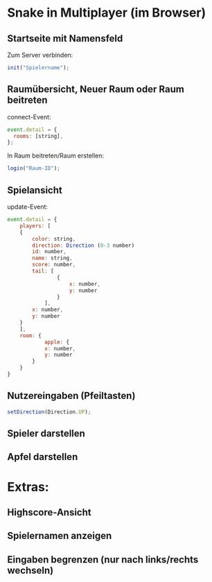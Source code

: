 # Snake in Multiplayer (im Browser)

## Startseite mit Namensfeld

Zum Server verbinden:

```javascript
init("Spielername");
```

## Raumübersicht, Neuer Raum oder Raum beitreten

connect-Event:

```javascript
event.detail = {
  rooms: [string],
};
```

In Raum beitreten/Raum erstellen:

```javascript
login("Raum-ID");
```

## Spielansicht

update-Event:

```javascript
event.detail = {
    players: [
    {
        color: string,
        direction: Direction (0-3 number)
        id: number,
        name: string,
        score: number,
        tail: [
                {
                    x: number,
                    y: number
                }
            ],
        x: number,
        y: number
    }
    ],
    room: {
            apple: {
            x: number,
            y: number
        }
    }
}
```

## Nutzereingaben (Pfeiltasten)

```javascript
setDirection(Direction.UP);
```

## Spieler darstellen

## Apfel darstellen

# Extras:

## Highscore-Ansicht

## Spielernamen anzeigen

## Eingaben begrenzen (nur nach links/rechts wechseln)

```

```
